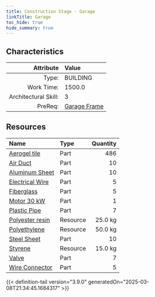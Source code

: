 ```yaml
---
title: Construction Stage - Garage
linkTitle: Garage
toc_hide: true
hide_summary: true
---
```

<!-- This is generated by the MarsSim HelpGenertor, do not edit. -->

## Characteristics

| Attribute      | Value |
|--------:|:------|
|Type:|BUILDING|
|Work Time:|1500.0|
|Architectural Skill:|3|
|PreReq:|[Garage Frame](/docs/definitions/construction/garage-frame)|

## Resources

| Name | Type | Quantity |
|:-----|:-----|-----:|
|[Aerogel tile](/docs/definitions/part/aerogel-tile)|Part|486|
|[Air Duct](/docs/definitions/part/air-duct)|Part|10|
|[Aluminum Sheet](/docs/definitions/part/aluminum-sheet)|Part|10|
|[Electrical Wire](/docs/definitions/part/electrical-wire)|Part|5|
|[Fiberglass](/docs/definitions/part/fiberglass)|Part|5|
|[Motor 30 kW](/docs/definitions/part/motor-30-kw)|Part|1|
|[Plastic Pipe](/docs/definitions/part/plastic-pipe)|Part|7|
|[Polyester resin](/docs/definitions/resource/polyester-resin)|Resource|25.0 kg|
|[Polyethylene](/docs/definitions/resource/polyethylene)|Resource|50.0 kg|
|[Steel Sheet](/docs/definitions/part/steel-sheet)|Part|10|
|[Styrene](/docs/definitions/resource/styrene)|Resource|15.0 kg|
|[Valve](/docs/definitions/part/valve)|Part|7|
|[Wire Connector](/docs/definitions/part/wire-connector)|Part|5|




{{< definition-tail version="3.9.0" generatedOn="2025-03-08T21:34:45.1684317" >}}

